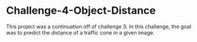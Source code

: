 # Challenge-4-Object-Distance
This project was a continuation off of challenge 3. In this challenge, the goal was to predict the distance of a traffic cone in a given image.
